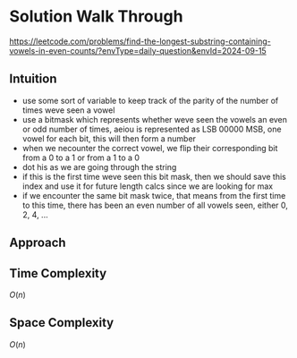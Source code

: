 # Solution Walk Through
https://leetcode.com/problems/find-the-longest-substring-containing-vowels-in-even-counts/?envType=daily-question&envId=2024-09-15

## Intuition
- use some sort of variable to keep track of the parity of the number of times weve seen a vowel
- use a bitmask which represents whether weve seen the vowels an even or odd number of times, aeiou is represented as LSB 00000 MSB, one vowel for each bit, this will then form a number
- when we necounter the correct vowel, we flip their corresponding bit from a 0 to a 1 or from a 1 to a 0
- dot his as we are going through the string
- if this is the first time weve seen this bit mask, then we should save this index and use it for future length calcs since we are looking for max
- if we encounter the same bit mask twice, that means from the first time to this time, there has been an even number of all vowels seen, either 0, 2, 4, ...

## Approach

## Time Complexity
$O(n)$

## Space Complexity
$O(n)$



